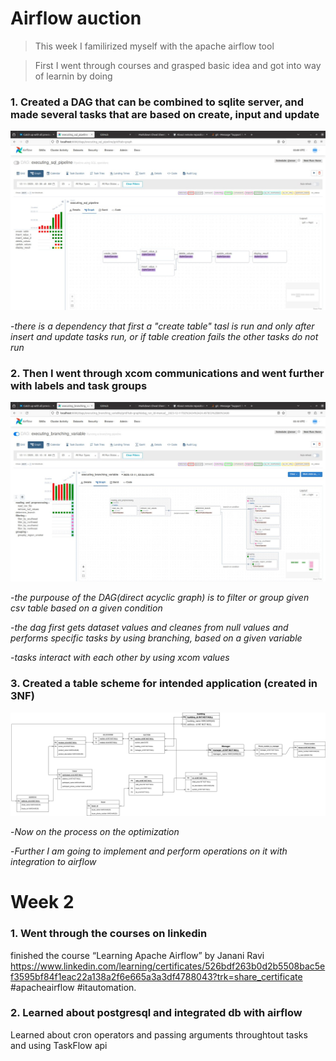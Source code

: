
# Airflow auction


> This week I familirized myself with the apache airflow tool

> First I went through courses and grasped basic idea and got into way of learnin by doing

### 1. Created a DAG that can be combined to sqlite server, and made several tasks that are based on create, input and update

![alt graph](/airflow%20auction/graphs/execute%20sql%20pipeline.jpg)

-*there is a dependency that first a "create table" tasl is run and only after insert and update tasks run, or if table creation fails the other tasks do not run*



### 2. Then I went through xcom communications and went further with labels and task groups

![alt graph](/airflow%20auction/graphs/execute%20with%20branching.jpg)

-*the purpouse of the DAG(direct acyclic graph) is to filter or group given csv table based on a given condition* 

-*the dag first gets dataset values and cleanes from null values and performs specific tasks by using branching, based on a given variable*

-*tasks interact with each other by using xcom values*

### 3. Created a table scheme for intended application (created in 3NF)

![alt auction table schema](/airflow%20auction/auction%20database%20scheme.png)

-*Now on the process on the optimization*

-*Further I am going to implement and perform operations on it with integration to airflow*


# Week 2

### 1. Went through the courses on linkedin

finished the course “Learning Apache Airflow” by Janani Ravi https://www.linkedin.com/learning/certificates/526bdf263b0d2b5508bac5ef3595bf84f1eac22a138a2f6e665a3a3df4788043?trk=share_certificate #apacheairflow #itautomation.


### 2. Learned about postgresql and integrated db with airflow

Learned about cron operators and passing arguments throughtout tasks and using TaskFlow api



